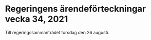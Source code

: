 # Regeringens ärendeförteckningar vecka 34, 2021

Till regeringssammanträdet torsdag den 26 augusti.
